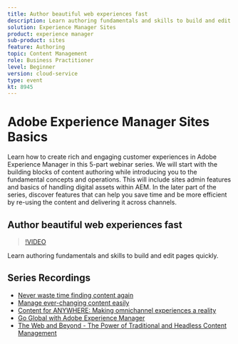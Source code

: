 ```yaml
---
title: Author beautiful web experiences fast 
description: Learn authoring fundamentals and skills to build and edit pages quickly 
solution: Experience Manager Sites
product: experience manager
sub-product: sites
feature: Authoring
topic: Content Management
role: Business Practitioner
level: Beginner
version: cloud-service
type: event
kt: 8945
---
```


# Adobe Experience Manager Sites Basics

Learn how to create rich and engaging customer experiences in Adobe Experience Manager in this 5-part webinar series. We will start with the building blocks of content authoring while introducing you to the fundamental concepts and operations. This will include sites admin features and basics of handling digital assets within AEM. In the later part of the series, discover features that can help you save time and be more efficient by re-using the content and delivering it across channels.

## Author beautiful web experiences fast

>[!VIDEO](https://video.tv.adobe.com/v/337014/?quality=12&learn=on&hidetitle=true)

Learn authoring fundamentals and skills to build and edit pages quickly.

## Series Recordings

* [Never waste time finding content again](media-library-administration.md)
* [Manage ever-changing content easily](collaboration-tools.md)
* [Content for ANYWHERE: Making omnichannel experiences a reality](omnichannel-experiences.md)
* [Go Global with Adobe Experience Manager](multi-site-management-web-translation.md)
* [The Web and Beyond - The Power of Traditional and Headless Content Management](traditional-headless-content-management.md)